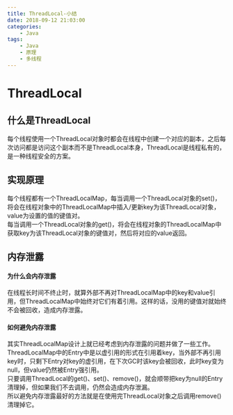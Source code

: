 ```yaml
---
title: ThreadLocal-小结
date: 2018-09-12 21:03:00
categories:
    - Java
tags: 
    - Java
    - 原理
    - 多线程
---
```

# ThreadLocal
## 什么是ThreadLocal
每个线程使用一个ThreadLocal对象时都会在线程中创建一个对应的副本，之后每次访问都是访问这个副本而不是ThreadLocal本身，ThreadLocal是线程私有的，是一种线程安全的方案。
<!-- more -->
## 实现原理
每个线程都有一个ThreadLocalMap，每当调用一个ThreadLocal对象的set()，将会在线程对象中的ThreadLocalMap中插入/更新key为该ThreadLocal对象，value为设置的值的键值对。  
每当调用一个ThreadLocal对象的get()，将会在线程对象的ThreadLocalMap中获取key为该ThreadLocal对象的键值对，然后将对应的value返回。
## 内存泄露
#### 为什么会内存泄露
在线程长时间不终止时，就算外部不再对ThreadLocalMap中的key和value引用，但ThreadLocalMap中始终对它们有着引用。这样的话，没用的键值对就始终不会被回收，造成内存泄露。
#### 如何避免内存泄露
其实ThreadLocalMap设计上就已经考虑到内存泄露的问题并做了一些工作。  
ThreadLocalMap中的Entry中是以虚引用的形式在引用着key，当外部不再引用key时，只剩下Entry对key的虚引用，在下次GC时该key会被回收，此时key变为null，但value仍然被Entry强引用。  
只要调用ThreadLocal的get()、set()、remove()，就会顺带把key为null的Entry清理掉，但如果我们不去调用，仍然会造成内存泄漏。  
所以避免内存泄露最好的方法就是在使用完ThreadLocal对象之后调用remove()清理掉它。